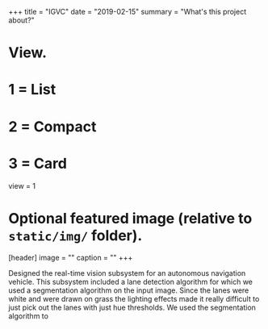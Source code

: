 
+++
title = "IGVC"
date = "2019-02-15"
summary = "What's this project about?"
# View.
#   1 = List
#   2 = Compact
#   3 = Card
view = 1

# Optional featured image (relative to `static/img/` folder).
[header]
image = ""
caption = ""
+++

Designed the real-time vision subsystem for an autonomous navigation vehicle. This subsystem included a lane detection algorithm for which we used a segmentation algorithm on the input image. Since the lanes were white and were drawn on grass the lighting effects made it really difficult to just pick out the lanes with just hue thresholds. We used the segmentation algorithm to  